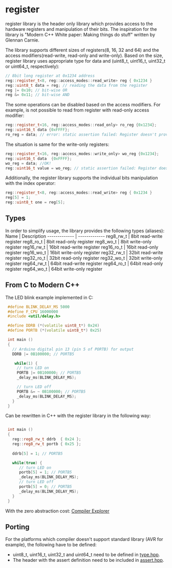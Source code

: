 # register

register library is the header only library which provides access to the hardware registers and manipulation of their bits. The inspiration for the library is "Modern C++ White paper:
Making things do stuff" written by Glennan Carnie.

The library supports different sizes of registers(8, 16, 32 and 64) and the access modifiers(read-write, read-only and write-only). 
Based on the size, register library uses appropriate type for data and (uint8_t, uint16_t, uint32_t or uint64_t, respectively):
```cpp
// 8bit long register at 0x1234 address
reg::register_t<8, reg::access_modes::read_write> reg { 0x1234 }
reg::uint8_t data = reg; // reading the data from the register
reg |= 0x10; // bit-wise OR
reg &= 0x11; // bit-wise AND
```
 The some operations can be disabled based on the access modifiers. For example, is not possible to read from register with read-only access modifier: 
```cpp
reg::register_t<16, reg::access_modes::read_only> ro_reg {0x1234};
reg::uint16_t data {0xFFFF};
ro_reg = data; // error: static assertion failed: Register doesn't provide write access.
```

The situation is same for the write-only registers:
```cpp
reg::register_t<16, reg::access_modes::write_only> wo_reg {0x1234};
reg::uint16_t data  {0xFFFF};
wo_reg = data; //OK!
reg::uint16_t value = wo_reg; // static assertion failed: Register doesn't provide read access.
```
Additionally, the register library supports the individual bits manipulation with the index operator:
```cpp
reg::register_t<8, reg::access_modes::read_write> reg { 0x1234 }
reg[5] = 1;
reg::uint8_t one = reg[5];
```

## Types
In order to simplify usage, the library provides the following types (aliases):
Name  | Description
------------- | -------------
reg8_rw_t  | 8bit read-write register
reg8_ro_t  | 8bit read-only register
reg8_wo_t  | 8bit write-only register
reg16_rw_t  | 16bit read-write register
reg16_ro_t  | 16bit read-only register
reg16_wo_t  | 16bit write-only register
reg32_rw_t  | 32bit read-write register
reg32_ro_t  | 32bit read-only register
reg32_wo_t  | 32bit write-only register
reg64_rw_t  | 64bit read-write register
reg64_ro_t  | 64bit read-only register
reg64_wo_t  | 64bit write-only register


## From C to Modern C++
The LED blink example implemented in C:
```cpp
 #define BLINK_DELAY_MS 5000
 #define F_CPU 16000000
 #include <util/delay.h>

 #define DDRB (*(volatile uint8_t*) 0x24)
 #define PORTB (*(volatile uint8_t*) 0x25)

 int main ()
 {
   // Arduino digital pin 13 (pin 5 of PORTB) for output
   DDRB |= 0B100000; // PORTB5

    while(1) {
     // turn LED on
     PORTB |= 0B100000; // PORTB5
     _delay_ms(BLINK_DELAY_MS);

     // turn LED off
     PORTB &= ~ 0B100000; // PORTB5
     _delay_ms(BLINK_DELAY_MS);
   }
 }
```
Can be rewritten in C++ with the register library in the following way:
```cpp

 int main ()
 {
   reg::reg8_rw_t ddrb  { 0x24 };
   reg::reg8_rw_t portb { 0x25 };
   
   ddrb[5] = 1; // PORTB5

   while(true) {
      // turn LED on
      portb[5] = 1; // PORTB5
      _delay_ms(BLINK_DELAY_MS);
      // turn LED off
      portb[5] = 0; // PORTB5
      _delay_ms(BLINK_DELAY_MS);
   }
 }

```
With the zero abstraction cost: [Compiler Explorer](https://godbolt.org/z/sKcsP69z7)

## Porting
For the platforms which compiler doesn't support standard library (AVR for example), the following have to be defined:
*  uint8_t, uint16_t, uint32_t and uint64_t need to be defined in [type.hpp](https://github.com/aDakic/register/blob/main/include/register/common/types.hpp).
* The header with the assert definition need to be included in [assert.hpp](https://github.com/aDakic/register/blob/main/include/register/common/assert.hpp).
